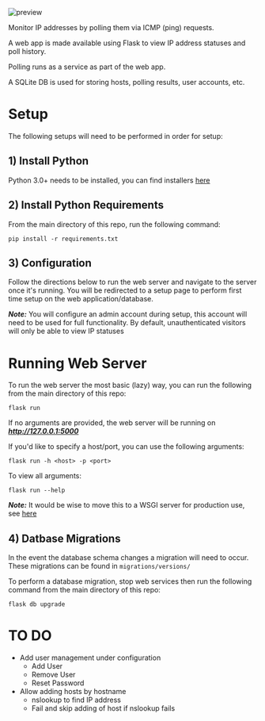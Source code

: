 ![preview](https://raw.githubusercontent.com/mistergates/ipmon/master/ipmon/static/images/ipmon.PNG)

Monitor IP addresses by polling them via ICMP (ping) requests.

A web app is made available using Flask to view IP address statuses and poll history.

Polling runs as a service as part of the web app.

A SQLite DB is used for storing hosts, polling results, user accounts, etc.



# Setup
The following setups will need to be performed in order for setup:

## 1) Install Python
Python 3.0+ needs to be installed, you can find installers [here](https://www.python.org/downloads/)


## 2) Install Python Requirements
From the main directory of this repo, run the following command:

```
pip install -r requirements.txt
```

## 3) Configuration
Follow the directions below to run the web server and navigate to the server once it's running. You will be redirected to a setup page to perform first time setup on the web application/database.

***Note:*** You will configure an admin account during setup, this account will need to be used for full functionality. By default, unauthenticated visitors will only be able to view IP statuses

# Running Web Server
To run the web server the most basic (lazy) way, you can run the following from the main directory of this repo:
```
flask run
```
If no arguments are provided, the web server will be running on ***http://127.0.0.1:5000***

If you'd like to specify a host/port, you can use the following arguments:
```
flask run -h <host> -p <port>
```

To view all arguments:
```
flask run --help
```

***Note:*** It would be wise to move this to a WSGI server for production use, see [here](https://flask.palletsprojects.com/en/1.1.x/deploying/)


## 4) Datbase Migrations
In the event the database schema changes a migration will need to occur. These migrations can be found in `migrations/versions/`

To perform a database migration, stop web services then run the following command from the main directory of this repo:
```
flask db upgrade
```

# TO DO
* Add user management under configuration
  * Add User
  * Remove User
  * Reset Password
* Allow adding hosts by hostname
  * nslookup to find IP address
  * Fail and skip adding of host if nslookup fails
